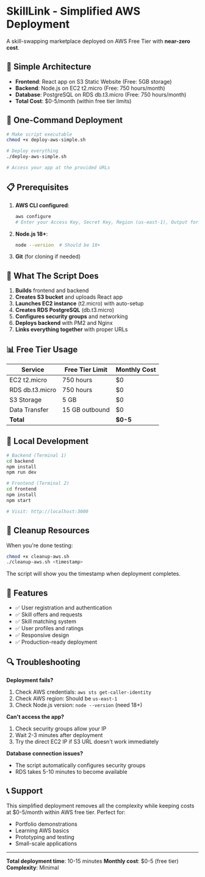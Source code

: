 # SkillLink - Simplified AWS Deployment

A skill-swapping marketplace deployed on AWS Free Tier with **near-zero cost**.

## 🎯 Simple Architecture

- **Frontend**: React app on S3 Static Website (Free: 5GB storage)
- **Backend**: Node.js on EC2 t2.micro (Free: 750 hours/month)
- **Database**: PostgreSQL on RDS db.t3.micro (Free: 750 hours/month)
- **Total Cost**: $0-5/month (within free tier limits)

## 🚀 One-Command Deployment

```bash
# Make script executable
chmod +x deploy-aws-simple.sh

# Deploy everything
./deploy-aws-simple.sh

# Access your app at the provided URLs
```

## 📋 Prerequisites

1. **AWS CLI configured**:
   ```bash
   aws configure
   # Enter your Access Key, Secret Key, Region (us-east-1), Output format (json)
   ```

2. **Node.js 18+**:
   ```bash
   node --version  # Should be 18+
   ```

3. **Git** (for cloning if needed)

## 🎯 What The Script Does

1. **Builds** frontend and backend
2. **Creates S3 bucket** and uploads React app
3. **Launches EC2 instance** (t2.micro) with auto-setup
4. **Creates RDS PostgreSQL** (db.t3.micro)
5. **Configures security groups** and networking
6. **Deploys backend** with PM2 and Nginx
7. **Links everything together** with proper URLs

## 📊 Free Tier Usage

| Service | Free Tier Limit | Monthly Cost |
|---------|----------------|--------------|
| EC2 t2.micro | 750 hours | $0 |
| RDS db.t3.micro | 750 hours | $0 |
| S3 Storage | 5 GB | $0 |
| Data Transfer | 15 GB outbound | $0 |
| **Total** | | **$0-5** |

## 🔧 Local Development

```bash
# Backend (Terminal 1)
cd backend
npm install
npm run dev

# Frontend (Terminal 2)
cd frontend
npm install
npm start

# Visit: http://localhost:3000
```

## 🧹 Cleanup Resources

When you're done testing:

```bash
chmod +x cleanup-aws.sh
./cleanup-aws.sh <timestamp>
```

The script will show you the timestamp when deployment completes.

## 🎉 Features

- ✅ User registration and authentication
- ✅ Skill offers and requests
- ✅ Skill matching system
- ✅ User profiles and ratings
- ✅ Responsive design
- ✅ Production-ready deployment

## 🔍 Troubleshooting

**Deployment fails?**
1. Check AWS credentials: `aws sts get-caller-identity`
2. Check AWS region: Should be `us-east-1`
3. Check Node.js version: `node --version` (need 18+)

**Can't access the app?**
1. Check security groups allow your IP
2. Wait 2-3 minutes after deployment
3. Try the direct EC2 IP if S3 URL doesn't work immediately

**Database connection issues?**
- The script automatically configures security groups
- RDS takes 5-10 minutes to become available

## 📞 Support

This simplified deployment removes all the complexity while keeping costs at $0-5/month within AWS free tier. Perfect for:

- Portfolio demonstrations
- Learning AWS basics
- Prototyping and testing
- Small-scale applications

---

**Total deployment time**: 10-15 minutes
**Monthly cost**: $0-5 (free tier)
**Complexity**: Minimal